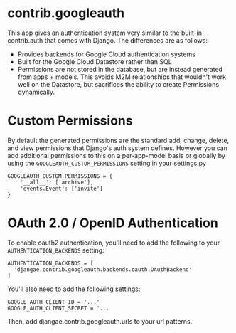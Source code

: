 # contrib.googleauth

This app gives an authentication system very similar to the built-in contrib.auth that comes with Django. The differences
are as follows:

 - Provides backends for Google Cloud authentication systems
 - Built for the Google Cloud Datastore rather than SQL
 - Permissions are not stored in the database, but are instead generated from apps + models. This avoids M2M relationships
   that wouldn't work well on the Datastore, but sacrifices the ability to create Permissions dynamically.


# Custom Permissions

By default the generated permissions are the standard add, change, delete, and view permissions that Django's auth system
defines. However you can add additional permissions to this on a per-app-model basis or globally by using the `GOOGLEAUTH_CUSTOM_PERMISSIONS`
setting in your settings.py

```
GOOGLEAUTH_CUSTOM_PERMISSIONS = {
    '__all__': ['archive'],
    'events.Event': ['invite']
}
```

# OAuth 2.0 / OpenID Authentication

To enable oauth2 authentication, you'll need to add the following to your `AUTHENTICATION_BACKENDS` setting:

```
AUTHENTICATION_BACKENDS = [
  'djangae.contrib.googleauth.backends.oauth.OAuthBackend'
]
```

You'll also need to add the following settings:

```
GOOGLE_AUTH_CLIENT_ID = '...'
GOOGLE_AUTH_CLIENT_SECRET = '...
```

Then, add djangae.contrib.googleauth.urls to your url patterns.
